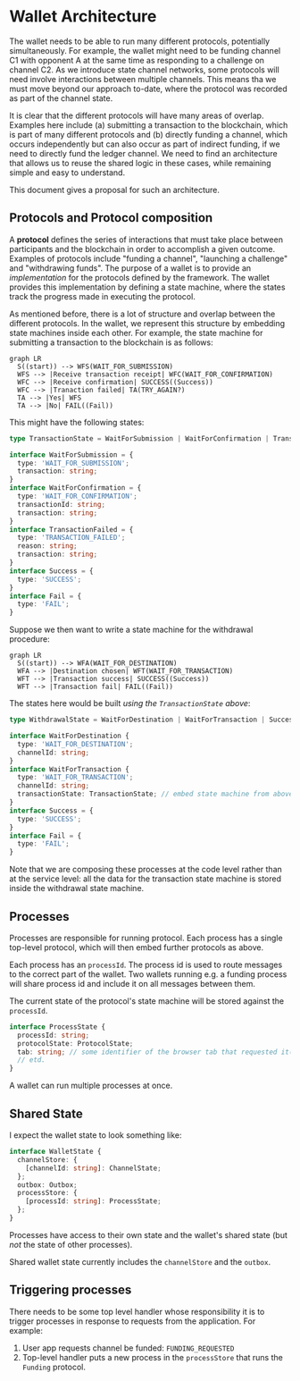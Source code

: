 # Wallet Architecture

The wallet needs to be able to run many different protocols, potentially simultaneously.
For example, the wallet might need to be funding channel C1 with opponent A at the same time
as responding to a challenge on channel C2.
As we introduce state channel networks, some protocols will need involve interactions between
multiple channels. This means tha we must move beyond our approach to-date, where the
protocol was recorded as part of the channel state.

It is clear that the different protocols will have many areas of overlap.
Examples here include (a) submitting a transaction to the blockchain, which is part of
many different protocols and (b) directly funding a channel, which occurs independently
but can also occur as part of indirect funding, if we need to directly fund the ledger channel.
We need to find an architecture that allows us to reuse the shared logic in these cases,
while remaining simple and easy to understand.

This document gives a proposal for such an architecture.

## Protocols and Protocol composition

A **protocol** defines the series of interactions that must take place between participants
and the blockchain in order to accomplish a given outcome.
Examples of protocols include "funding a channel", "launching a challenge" and "withdrawing
funds".
The purpose of a wallet is to provide an _implementation_ for the protocols defined by the
framework.
The wallet provides this implementation by defining a state machine, where the states track
the progress made in executing the protocol.

As mentioned before, there is a lot of structure and overlap between the different protocols.
In the wallet, we represent this structure by embedding state machines inside each other.
For example, the state machine for submitting a transaction to the blockchain is as follows:

```mermaid
graph LR
  S((start)) --> WFS(WAIT_FOR_SUBMISSION)
  WFS --> |Receive transaction receipt| WFC(WAIT_FOR_CONFIRMATION)
  WFC --> |Receive confirmation| SUCCESS((Success))
  WFC --> |Tranaction failed| TA(TRY_AGAIN?)
  TA --> |Yes| WFS
  TA --> |No| FAIL((Fail))
```

This might have the following states:

```ts
type TransactionState = WaitForSubmission | WaitForConfirmation | TransactionFailed | Success | Fail;

interface WaitForSubmission = {
  type: 'WAIT_FOR_SUBMISSION';
  transaction: string;
}
interface WaitForConfirmation = {
  type: 'WAIT_FOR_CONFIRMATION';
  transactionId: string;
  transaction: string;
}
interface TransactionFailed = {
  type: 'TRANSACTION_FAILED';
  reason: string;
  transaction: string;
}
interface Success = {
  type: 'SUCCESS';
}
interface Fail = {
  type: 'FAIL';
}
```

Suppose we then want to write a state machine for the withdrawal procedure:

```mermaid
graph LR
  S((start)) --> WFA(WAIT_FOR_DESTINATION)
  WFA --> |Destination chosen| WFT(WAIT_FOR_TRANSACTION)
  WFT --> |Transaction success| SUCCESS((Success))
  WFT --> |Transaction fail| FAIL((Fail))
```

The states here would be built _using the `TransactionState` above_:

```ts
type WithdrawalState = WaitForDestination | WaitForTransaction | Success | Fail;

interface WaitForDestination {
  type: 'WAIT_FOR_DESTINATION';
  channelId: string;
}
interface WaitForTransaction {
  type: 'WAIT_FOR_TRANSACTION';
  channelId: string;
  transactionState: TransactionState; // embed state machine from above
}
interface Success = {
  type: 'SUCCESS';
}
interface Fail = {
  type: 'FAIL';
}
```

Note that we are composing these processes at the code level rather than at the service level: all the data for the transaction state machine is stored inside the withdrawal state machine.

## Processes

Processes are responsible for running protocol. Each process has a single top-level protocol, which will then embed further protocols as above.

Each process has an `processId`. The process id is used to route messages to the correct part of the wallet.
Two wallets running e.g. a funding process will share process id and include it on all messages between them.

The current state of the protocol's state machine will be stored against the `processId`.

```ts
interface ProcessState {
  processId: string;
  protocolState: ProtocolState;
  tab: string; // some identifier of the browser tab that requested it(?)
  // etd.
}
```

A wallet can run multiple processes at once.

## Shared State

I expect the wallet state to look something like:

```ts
interface WalletState {
  channelStore: {
    [channelId: string]: ChannelState;
  };
  outbox: Outbox;
  processStore: {
    [processId: string]: ProcessState;
  };
}
```

Processes have access to their own state and the wallet's shared state (but _not_ the state of other processes).

Shared wallet state currently includes the `channelStore` and the `outbox`.

## Triggering processes

There needs to be some top level handler whose responsibility it is to trigger processes in response to requests from the application.
For example:

1. User app requests channel be funded: `FUNDING_REQUESTED`
2. Top-level handler puts a new process in the `processStore` that runs the `Funding` protocol.

